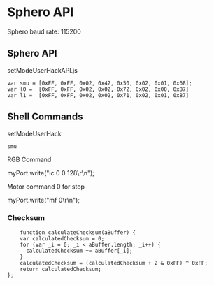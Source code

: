 # Sphero API

Sphero baud rate: 115200

## Sphero API

setModeUserHackAPI.js

    var smu = [0xFF, 0xFF, 0x02, 0x42, 0x50, 0x02, 0x01, 0x68];
    var l0 =  [0xFF, 0xFF, 0x02, 0x02, 0x72, 0x02, 0x00, 0x87] 
    var l1 =  [0xFF, 0xFF, 0x02, 0x02, 0x71, 0x02, 0x01, 0x87] 

 ## Shell Commands

setModeUserHack

    smu

RGB Command

   myPort.write("lc 0 0 128\r\n");

Motor command 0 for stop

   myPort.write("mf 0\r\n");


###  Checksum

        function calculateChecksum(aBuffer) {
  		var calculatedChecksum = 0;
		for (var _i = 0; _i < aBuffer.length; _i++) {
		  calculatedChecksum += aBuffer[_i];
		}
		calculatedChecksum = (calculatedChecksum + 2 & 0xFF) ^ 0xFF;
		return calculatedChecksum;
	};



